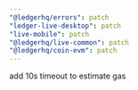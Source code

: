 ```yaml
---
"@ledgerhq/errors": patch
"ledger-live-desktop": patch
"live-mobile": patch
"@ledgerhq/live-common": patch
"@ledgerhq/coin-evm": patch
---
```


add 10s timeout to estimate gas

